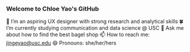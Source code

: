 ### Welcome to Chloe Yao's GitHub

💼 I’m an aspiring UX designer with strong research and analytical skills
🍀 I’m currently studying communication and data science @ USC
💬 Ask me about how to find the best bagel shop
📫 How to reach me: jingeyao@usc.edu
😄 Pronouns: she/her/hers

